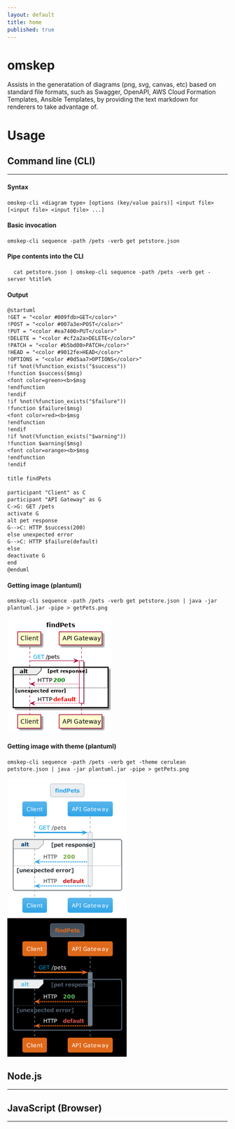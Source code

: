 ```yaml
---
layout: default
title: home
published: true
---
```


# omskep
Assists in the generatation of diagrams (png, svg, canvas, etc) based on standard file formats, such as Swagger, OpenAPI, AWS Cloud Formation Templates, Ansible Templates, by providing the text markdown for renderers to take advantage of.

# Usage


## Command line (CLI)
<hr/>
  
#### Syntax
~~~
omskep-cli <diagram type> [options (key/value pairs)] <input file> [<input file> <input file> ...]

~~~

#### Basic invocation
~~~
omskep-cli sequence -path /pets -verb get petstore.json
~~~

#### Pipe contents into the CLI
~~~
  cat petstore.json | omskep-cli sequence -path /pets -verb get -server %title% 
~~~

#### Output
~~~
@startuml
!GET = "<color #009fdb>GET</color>"
!POST = "<color #007a3e>POST</color>"
!PUT = "<color #ea7400>PUT</color>"
!DELETE = "<color #cf2a2a>DELETE</color>"
!PATCH = "<color #b5bd00>PATCH</color>"
!HEAD = "<color #9012fe>HEAD</color>"
!OPTIONS = "<color #0d5aa7>OPTIONS</color>"
!if %not(%function_exists("$success"))
!function $success($msg)
<font color=green><b>$msg
!endfunction
!endif
!if %not(%function_exists("$failure"))
!function $failure($msg)
<font color=red><b>$msg
!endfunction
!endif
!if %not(%function_exists("$warning"))
!function $warning($msg)
<font color=orange><b>$msg
!endfunction
!endif

title findPets

participant "Client" as C
participant "API Gateway" as G
C->G: GET /pets
activate G
alt pet response
G-->C: HTTP $success(200)
else unexpected error
G-->C: HTTP $failure(default)
else 
deactivate G
end
@enduml

~~~

#### Getting image (plantuml)
~~~
omskep-cli sequence -path /pets -verb get petstore.json | java -jar plantuml.jar -pipe > getPets.png
~~~

![getPets Diagram](getPets.png)

#### Getting image with theme (plantuml)
~~~
omskep-cli sequence -path /pets -verb get -theme cerulean petstore.json | java -jar plantuml.jar -pipe > getPets.png
~~~

![getPets Cerulean Diagram](getPets-cerulean.png) ![getPets Superhero Diagram](getPets-superhero.png)


## Node.js
<hr/>

## JavaScript (Browser)
<hr/>

